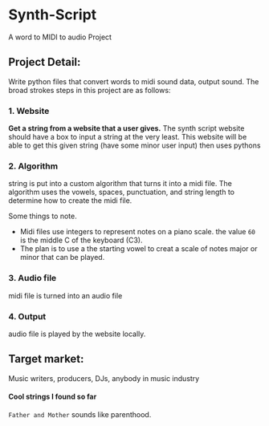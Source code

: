 # Synth-Script
A word to MIDI to audio Project

## Project Detail:
Write python files that convert words to midi sound data, output sound.
The broad strokes steps in this project are as follows:

### 1. Website 
**Get a string from a website that a user gives.**
The synth script website should have a box to input a string at the very least. 
This website will be able to get this given string (have some minor user input) then uses pythons

### 2. Algorithm
string is put into a custom algorithm that turns it into a midi file. 
The algorithm uses the vowels, spaces, punctuation, and string length to determine how to create the midi
file. 

Some things to note. 
- Midi files use integers to represent notes on a piano scale. the value `60` is the middle C of the keyboard
  (C3).
- The plan is to use a the starting vowel to creat a scale of notes major or minor that can be played. 

### 3. Audio file 
midi file is turned into an audio file

### 4. Output 
audio file is played by the website locally.


## Target market:
Music writers, producers, DJs, anybody in music industry


#### Cool strings I found so far
`Father and Mother` sounds like parenthood. 

